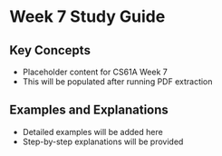 # Week 7 Study Guide

## Key Concepts

- Placeholder content for CS61A Week 7
- This will be populated after running PDF extraction

## Examples and Explanations

- Detailed examples will be added here
- Step-by-step explanations will be provided

